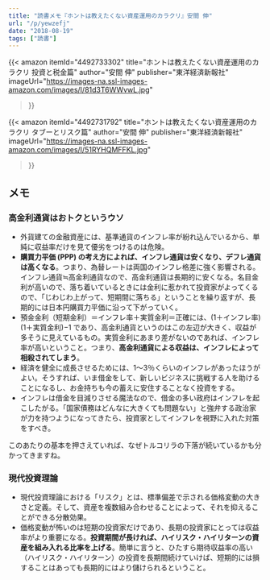 ```yaml
---
title: "読書メモ『ホントは教えたくない資産運用のカラクリ』安間 伸"
url: "/p/yewzefj"
date: "2018-08-19"
tags: ["読書"]
---
```


{{< amazon
  itemId="4492733302"
  title="ホントは教えたくない資産運用のカラクリ 投資と税金篇"
  author="安間 伸"
  publisher="東洋経済新報社"
  imageUrl="https://images-na.ssl-images-amazon.com/images/I/81d3T6WWvwL.jpg"
>}}

{{< amazon
  itemId="4492731792"
  title="ホントは教えたくない資産運用のカラクリ タブーとリスク篇"
  author="安間 伸"
  publisher="東洋経済新報社"
  imageUrl="https://images-na.ssl-images-amazon.com/images/I/51RYHQMFFKL.jpg"
>}}

メモ
----

### 高金利通貨はおトクというウソ

- 外貨建ての金融資産には、基準通貨のインフレ率が紛れ込んでいるから、単純に収益率だけを見て優劣をつけるのは危険。
- **購買力平価 (PPP) の考え方によれば、インフレ通貨は安くなり、デフレ通貨は高くなる**。つまり、為替レートは両国のインフレ格差に強く影響される。インフレ通貨≒高金利通貨なので、高金利通貨は長期的に安くなる。名目金利が高いので、落ち着いているときには金利に惹かれて投資家がよってくるので、「じわじわ上がって、短期間に落ちる」ということを繰り返すが、長期的には日本円購買力平価に沿って下がっていく。
- 預金金利（短期金利）＝インフレ率＋実質金利＝正確には、(1＋インフレ率)(1＋実質金利)−1 であり、高金利通貨というのはこの左辺が大きく、収益が多そうに見えているもの。実質金利にあまり差がないのであれば、インフレ率が高いということ。つまり、**高金利通貨による収益は、インフレによって相殺されてしまう**。
- 経済を健全に成長させるためには、1〜3％くらいのインフレがあったほうがよい。そうすれば、いま借金をして、新しいビジネスに挑戦する人を助けることになるし、お金持ちも今の蓄えに安住することなく投資をする。
- インフレは借金を目減りさせる魔法なので、借金の多い政府はインフレを起こしたがる。「国家債務はどんなに大きくても問題ない」と強弁する政治家が力を持つようになってきたら、投資家としてインフレを視野に入れた対策をすべき。

このあたりの基本を押さえていれば、なぜトルコリラの下落が続いているかも分かってきますね。

### 現代投資理論

- 現代投資理論における「リスク」とは、標準偏差で示される価格変動の大きさと定義。そして、資産を複数組み合わせることによって、それを抑えることができる分散効果。
- 価格変動が怖いのは短期の投資家だけであり、長期の投資家にとっては収益率がより重要になる。**投資期間が長ければ、ハイリスク・ハイリターンの資産を組み入れる比率を上げる**。簡単に言うと、ひたすら期待収益率の高い（ハイリスク・ハイリターン）の投資を長期間続けていけば、短期的には損することはあっても長期的にはより儲けられるということ。

